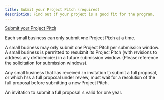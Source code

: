 ```yaml
---
title: Submit your Project Pitch (required)
description: Find out if your project is a good fit for the program. 
---
```


<a class="usa-button usa-button-primary button-arrow"  target="_blank" href="https://nsfiip.force.com/sbir">
Submit your Project Pitch</a>

Each small business can only submit one Project Pitch at a time.

A small business may only submit one Project Pitch per submission window. A small business is permitted to resubmit its Project Pitch (with revisions to address any deficiencies) in a future submission window. (Please reference the solicitation for submission windows).

Any small business that has received an invitation to submit a full proposal, or which has a full proposal under review, must wait for a resolution of the full proposal before submitting a new Project Pitch.

An invitation to submit a full proposal is valid for one year.
